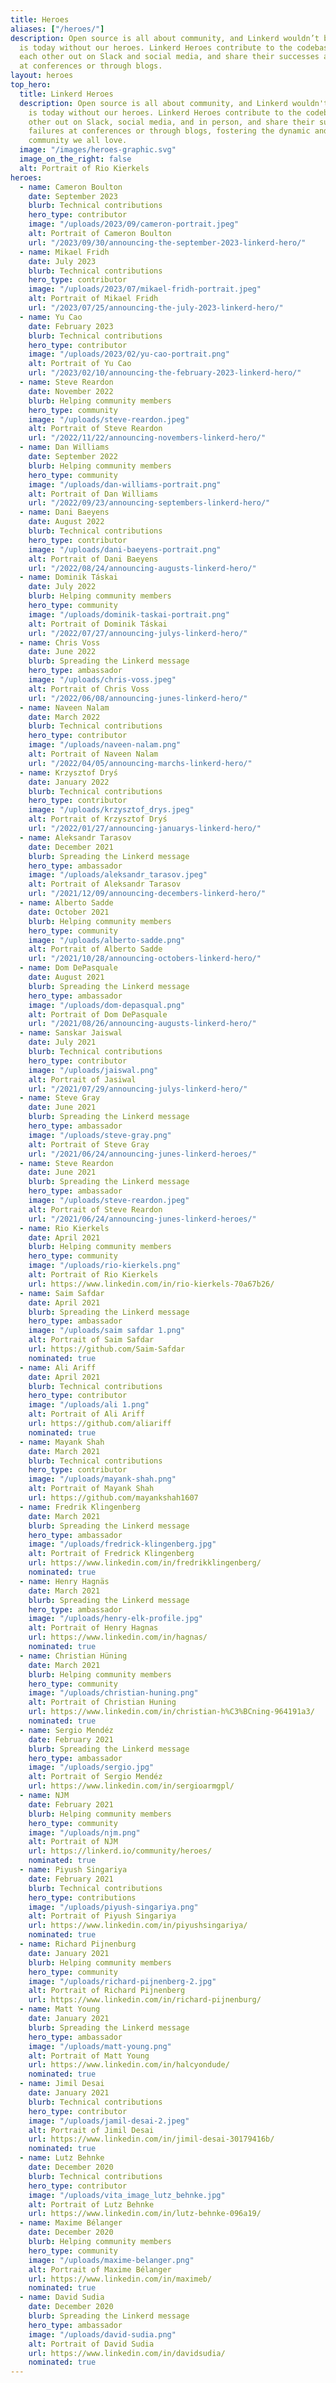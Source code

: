 ```yaml
---
title: Heroes
aliases: ["/heroes/"]
description: Open source is all about community, and Linkerd wouldn’t be what it
  is today without our heroes. Linkerd Heroes contribute to the codebase, help
  each other out on Slack and social media, and share their successes and failures
  at conferences or through blogs.
layout: heroes
top_hero:
  title: Linkerd Heroes
  description: Open source is all about community, and Linkerd wouldn't be what it
    is today without our heroes. Linkerd Heroes contribute to the codebase, help each
    other out on Slack, social media, and in person, and share their successes and
    failures at conferences or through blogs, fostering the dynamic and engaging
    community we all love.
  image: "/images/heroes-graphic.svg"
  image_on_the_right: false
  alt: Portrait of Rio Kierkels
heroes:
  - name: Cameron Boulton
    date: September 2023
    blurb: Technical contributions
    hero_type: contributor
    image: "/uploads/2023/09/cameron-portrait.jpeg"
    alt: Portrait of Cameron Boulton
    url: "/2023/09/30/announcing-the-september-2023-linkerd-hero/"
  - name: Mikael Fridh
    date: July 2023
    blurb: Technical contributions
    hero_type: contributor
    image: "/uploads/2023/07/mikael-fridh-portrait.jpeg"
    alt: Portrait of Mikael Fridh
    url: "/2023/07/25/announcing-the-july-2023-linkerd-hero/"
  - name: Yu Cao
    date: February 2023
    blurb: Technical contributions
    hero_type: contributor
    image: "/uploads/2023/02/yu-cao-portrait.png"
    alt: Portrait of Yu Cao
    url: "/2023/02/10/announcing-the-february-2023-linkerd-hero/"
  - name: Steve Reardon
    date: November 2022
    blurb: Helping community members
    hero_type: community
    image: "/uploads/steve-reardon.jpeg"
    alt: Portrait of Steve Reardon
    url: "/2022/11/22/announcing-novembers-linkerd-hero/"
  - name: Dan Williams
    date: September 2022
    blurb: Helping community members
    hero_type: community
    image: "/uploads/dan-williams-portrait.png"
    alt: Portrait of Dan Williams
    url: "/2022/09/23/announcing-septembers-linkerd-hero/"
  - name: Dani Baeyens
    date: August 2022
    blurb: Technical contributions
    hero_type: contributor
    image: "/uploads/dani-baeyens-portrait.png"
    alt: Portrait of Dani Baeyens
    url: "/2022/08/24/announcing-augusts-linkerd-hero/"
  - name: Dominik Táskai
    date: July 2022
    blurb: Helping community members
    hero_type: community
    image: "/uploads/dominik-taskai-portrait.png"
    alt: Portrait of Dominik Táskai
    url: "/2022/07/27/announcing-julys-linkerd-hero/"
  - name: Chris Voss
    date: June 2022
    blurb: Spreading the Linkerd message
    hero_type: ambassador
    image: "/uploads/chris-voss.jpeg"
    alt: Portrait of Chris Voss
    url: "/2022/06/08/announcing-junes-linkerd-hero/"
  - name: Naveen Nalam
    date: March 2022
    blurb: Technical contributions
    hero_type: contributor
    image: "/uploads/naveen-nalam.png"
    alt: Portrait of Naveen Nalam
    url: "/2022/04/05/announcing-marchs-linkerd-hero/"
  - name: Krzysztof Dryś
    date: January 2022
    blurb: Technical contributions
    hero_type: contributor
    image: "/uploads/krzysztof_drys.jpeg"
    alt: Portrait of Krzysztof Dryś
    url: "/2022/01/27/announcing-januarys-linkerd-hero/"
  - name: Aleksandr Tarasov
    date: December 2021
    blurb: Spreading the Linkerd message
    hero_type: ambassador
    image: "/uploads/aleksandr_tarasov.jpeg"
    alt: Portrait of Aleksandr Tarasov
    url: "/2021/12/09/announcing-decembers-linkerd-hero/"
  - name: Alberto Sadde
    date: October 2021
    blurb: Helping community members
    hero_type: community
    image: "/uploads/alberto-sadde.png"
    alt: Portrait of Alberto Sadde
    url: "/2021/10/28/announcing-octobers-linkerd-hero/"
  - name: Dom DePasquale
    date: August 2021
    blurb: Spreading the Linkerd message
    hero_type: ambassador
    image: "/uploads/dom-depasqual.png"
    alt: Portrait of Dom DePasquale
    url: "/2021/08/26/announcing-augusts-linkerd-hero/"
  - name: Sanskar Jaiswal
    date: July 2021
    blurb: Technical contributions
    hero_type: contributor
    image: "/uploads/jaiswal.png"
    alt: Portrait of Jasiwal
    url: "/2021/07/29/announcing-julys-linkerd-hero/"
  - name: Steve Gray
    date: June 2021
    blurb: Spreading the Linkerd message
    hero_type: ambassador
    image: "/uploads/steve-gray.png"
    alt: Portrait of Steve Gray
    url: "/2021/06/24/announcing-junes-linkerd-heroes/"
  - name: Steve Reardon
    date: June 2021
    blurb: Spreading the Linkerd message
    hero_type: ambassador
    image: "/uploads/steve-reardon.jpeg"
    alt: Portrait of Steve Reardon
    url: "/2021/06/24/announcing-junes-linkerd-heroes/"
  - name: Rio Kierkels
    date: April 2021
    blurb: Helping community members
    hero_type: community
    image: "/uploads/rio-kierkels.png"
    alt: Portrait of Rio Kierkels
    url: https://www.linkedin.com/in/rio-kierkels-70a67b26/
  - name: Saim Safdar
    date: April 2021
    blurb: Spreading the Linkerd message
    hero_type: ambassador
    image: "/uploads/saim safdar 1.png"
    alt: Portrait of Saim Safdar
    url: https://github.com/Saim-Safdar
    nominated: true
  - name: Ali Ariff
    date: April 2021
    blurb: Technical contributions
    hero_type: contributor
    image: "/uploads/ali 1.png"
    alt: Portrait of Ali Ariff
    url: https://github.com/aliariff
    nominated: true
  - name: Mayank Shah
    date: March 2021
    blurb: Technical contributions
    hero_type: contributor
    image: "/uploads/mayank-shah.png"
    alt: Portrait of Mayank Shah
    url: https://github.com/mayankshah1607
  - name: Fredrik Klingenberg
    date: March 2021
    blurb: Spreading the Linkerd message
    hero_type: ambassador
    image: "/uploads/fredrick-klingenberg.jpg"
    alt: Portrait of Fredrick Klingenberg
    url: https://www.linkedin.com/in/fredrikklingenberg/
    nominated: true
  - name: Henry Hagnäs
    date: March 2021
    blurb: Spreading the Linkerd message
    hero_type: ambassador
    image: "/uploads/henry-elk-profile.jpg"
    alt: Portrait of Henry Hagnas
    url: https://www.linkedin.com/in/hagnas/
    nominated: true
  - name: Christian Hüning
    date: March 2021
    blurb: Helping community members
    hero_type: community
    image: "/uploads/christian-huning.png"
    alt: Portrait of Christian Huning
    url: https://www.linkedin.com/in/christian-h%C3%BCning-964191a3/
    nominated: true
  - name: Sergio Mendéz
    date: February 2021
    blurb: Spreading the Linkerd message
    hero_type: ambassador
    image: "/uploads/sergio.jpg"
    alt: Portrait of Sergio Mendéz
    url: https://www.linkedin.com/in/sergioarmgpl/
  - name: NJM
    date: February 2021
    blurb: Helping community members
    hero_type: community
    image: "/uploads/njm.png"
    alt: Portrait of NJM
    url: https://linkerd.io/community/heroes/
    nominated: true
  - name: Piyush Singariya
    date: February 2021
    blurb: Technical contributions
    hero_type: contributions
    image: "/uploads/piyush-singariya.png"
    alt: Portrait of Piyush Singariya
    url: https://www.linkedin.com/in/piyushsingariya/
    nominated: true
  - name: Richard Pijnenburg
    date: January 2021
    blurb: Helping community members
    hero_type: community
    image: "/uploads/richard-pijnenberg-2.jpg"
    alt: Portrait of Richard Pijnenberg
    url: https://www.linkedin.com/in/richard-pijnenburg/
  - name: Matt Young
    date: January 2021
    blurb: Spreading the Linkerd message
    hero_type: ambassador
    image: "/uploads/matt-young.png"
    alt: Portrait of Matt Young
    url: https://www.linkedin.com/in/halcyondude/
    nominated: true
  - name: Jimil Desai
    date: January 2021
    blurb: Technical contributions
    hero_type: contributor
    image: "/uploads/jamil-desai-2.jpeg"
    alt: Portrait of Jimil Desai
    url: https://www.linkedin.com/in/jimil-desai-30179416b/
    nominated: true
  - name: Lutz Behnke
    date: December 2020
    blurb: Technical contributions
    hero_type: contributor
    image: "/uploads/vita_image_lutz_behnke.jpg"
    alt: Portrait of Lutz Behnke
    url: https://www.linkedin.com/in/lutz-behnke-096a19/
  - name: Maxime Bélanger
    date: December 2020
    blurb: Helping community members
    hero_type: community
    image: "/uploads/maxime-belanger.png"
    alt: Portrait of Maxime Bélanger
    url: https://www.linkedin.com/in/maximeb/
    nominated: true
  - name: David Sudia
    date: December 2020
    blurb: Spreading the Linkerd message
    hero_type: ambassador
    image: "/uploads/david-sudia.png"
    alt: Portrait of David Sudia
    url: https://www.linkedin.com/in/davidsudia/
    nominated: true
---
```

